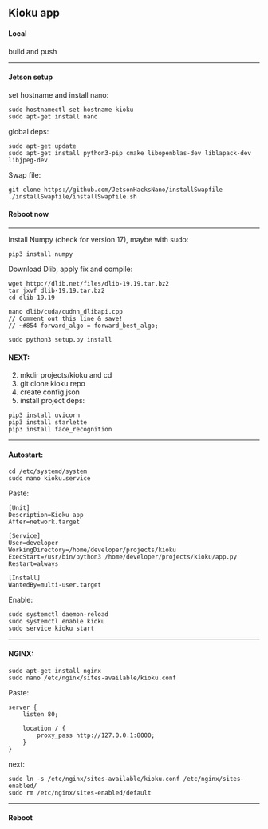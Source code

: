 ## Kioku app


#### Local

build and push 

---
#### Jetson setup
  
set hostname and install nano:
```
sudo hostnamectl set-hostname kioku
sudo apt-get install nano
```
global deps:
```
sudo apt-get update
sudo apt-get install python3-pip cmake libopenblas-dev liblapack-dev libjpeg-dev
```
Swap file:
```
git clone https://github.com/JetsonHacksNano/installSwapfile
./installSwapfile/installSwapfile.sh
```

#### Reboot now

----
Install Numpy (check for version 17), maybe with sudo:
```
pip3 install numpy
```
Download Dlib, apply fix and compile:
```
wget http://dlib.net/files/dlib-19.19.tar.bz2 
tar jxvf dlib-19.19.tar.bz2
cd dlib-19.19

nano dlib/cuda/cudnn_dlibapi.cpp
// Comment out this line & save! 
// ~#854 forward_algo = forward_best_algo;

sudo python3 setup.py install
```

#### NEXT:
2) mkdir projects/kioku and cd
3) git clone kioku repo
4) create config.json
5) install project deps:
```
pip3 install uvicorn
pip3 install starlette
pip3 install face_recognition
```

---
#### Autostart:
```
cd /etc/systemd/system
sudo nano kioku.service
```
Paste:
```
[Unit]
Description=Kioku app
After=network.target

[Service]
User=developer
WorkingDirectory=/home/developer/projects/kioku
ExecStart=/usr/bin/python3 /home/developer/projects/kioku/app.py
Restart=always

[Install]
WantedBy=multi-user.target
```
Enable:
```
sudo systemctl daemon-reload
sudo systemctl enable kioku
sudo service kioku start
```
---
#### NGINX:
```
sudo apt-get install nginx
sudo nano /etc/nginx/sites-available/kioku.conf
```
Paste:
```
server {
    listen 80;

    location / {
        proxy_pass http://127.0.0.1:8000;
    }
}
```
next:
```
sudo ln -s /etc/nginx/sites-available/kioku.conf /etc/nginx/sites-enabled/
sudo rm /etc/nginx/sites-enabled/default
```
-----
#### Reboot